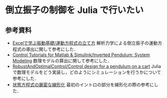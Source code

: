 # 倒立振子の制御を Julia で行いたい

## 参考資料

* [Excelで学ぶ振動基礎/運動方程式の立て方](https://edu.katzlab.jp/lec/vib7h/files/vib7h_B.pdf) 解析力学による倒立振子の運動方程式の導出に関して参考にした．
* [Control Tutorials for Matlab & Simulink/Inverted Pendulum: System Modeling](https://ctms.engin.umich.edu/CTMS/index.php?example=InvertedPendulum&section=SystemModeling) 数理モデルの算出に関して参考にした．
* [RobustAndOptimalControl/Control design for a pendulum on a cart](https://juliacontrol.github.io/RobustAndOptimalControl.jl/dev/cartpole/) Julia で数理モデルをどう実装し，どのようにシミュレーションを行うかについて参考にした．
* [状態方程式の厳密な線形化](http://www.sl.sc.e.titech.ac.jp/SCHPPUBLIC/lecture/statelin.pdf) 最初のイントロの部分を線形化の際の参考にした．